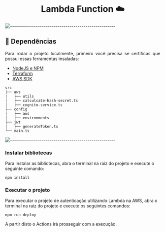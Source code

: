 <h1 align="center"> Lambda Function ☁️</h1>

![-----------------------------------------------------](https://raw.githubusercontent.com/andreasbm/readme/master/assets/lines/rainbow.png)

<h2 id="requisitos"> 📃 Dependências</h2>

<p align="justify">
  Para rodar o projeto localmente, primeiro você precisa se certificas que possui essas ferramentas insaladas:
</p>

* [NodeJS e NPM](https://nodejs.org/en)
* [Terraform](https://www.terraform.io/)
* [AWS SDK](https://aws.amazon.com/pt/sdk-for-javascript/)

```
src
├── aws
|   ├── utils 
|   ├── calculcate-hash-secret.ts
|   ├── cognito-service.ts
├── config
|   ├── aws
|   ├── environments
├── jwt
|   ├── generateToken.ts
└── main.ts
```
![-----------------------------------------------------](https://raw.githubusercontent.com/andreasbm/readme/master/assets/lines/rainbow.png)

<h3>Instalar bibliotecas</h3>
<p>Para instalar as bibliotecas, abra o terminal na raiz do projeto e execute o seguinte comando:</p>

``` npm install ```

<h3>Executar o projeto</h3>
<p>Para executar o projeto de autenticação utilizando Lambda na AWS, abra o terminal na raiz do projeto e execute os seguintes comandos:</p>

``` npm run deploy ```

<p>A partir disto o Actions irá prosseguir com a execução.</p>

